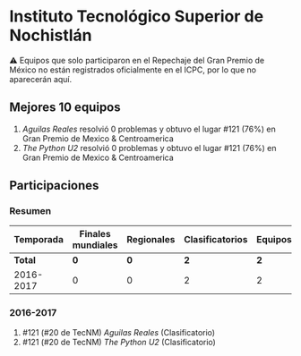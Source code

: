 ---
---

# Instituto Tecnológico Superior de Nochistlán

:warning: Equipos que solo participaron en el Repechaje del Gran Premio de México no están registrados oficialmente en el ICPC, por lo que no aparecerán aquí.

## Mejores 10 equipos

1. _Aguilas Reales_ resolvió 0 problemas y obtuvo el lugar #121 (76%) en Gran Premio de Mexico & Centroamerica
1. _The Python U2_ resolvió 0 problemas y obtuvo el lugar #121 (76%) en Gran Premio de Mexico & Centroamerica

## Participaciones

### Resumen

| Temporada | Finales mundiales | Regionales | Clasificatorios | Equipos |
| --- | --- | --- | --- | --- |
| **Total** | **0** | **0** | **2** | **2** |
| 2016-2017 | 0 | 0 | 2 | 2 |

### 2016-2017

1. #121 (#20 de TecNM) _Aguilas Reales_ (Clasificatorio)
1. #121 (#20 de TecNM) _The Python U2_ (Clasificatorio)



